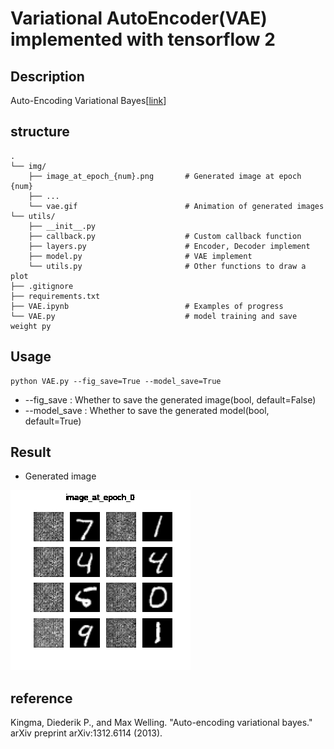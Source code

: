 # Variational AutoEncoder(VAE) implemented with tensorflow 2

## Description
Auto-Encoding Variational Bayes[[link](https://arxiv.org/abs/1312.6114)]

## structure

```
.
└── img/
    ├── image_at_epoch_{num}.png       # Generated image at epoch {num}
    ├── ...
    └── vae.gif                        # Animation of generated images
└── utils/           
    ├── __init__.py
    ├── callback.py                    # Custom callback function
    ├── layers.py                      # Encoder, Decoder implement
    ├── model.py                       # VAE implement
    └── utils.py                       # Other functions to draw a plot
├── .gitignore         
├── requirements.txt                
├── VAE.ipynb                          # Examples of progress 
└── VAE.py                             # model training and save weight py
```

## Usage

```
python VAE.py --fig_save=True --model_save=True
```

+ --fig_save : Whether to save the generated image(bool, default=False)  
+ --model_save : Whether to save the generated model(bool, default=True)  

## Result

+ Generated image

![img](./img/vae.gif)

## reference
Kingma, Diederik P., and Max Welling. "Auto-encoding variational bayes." arXiv preprint arXiv:1312.6114 (2013).